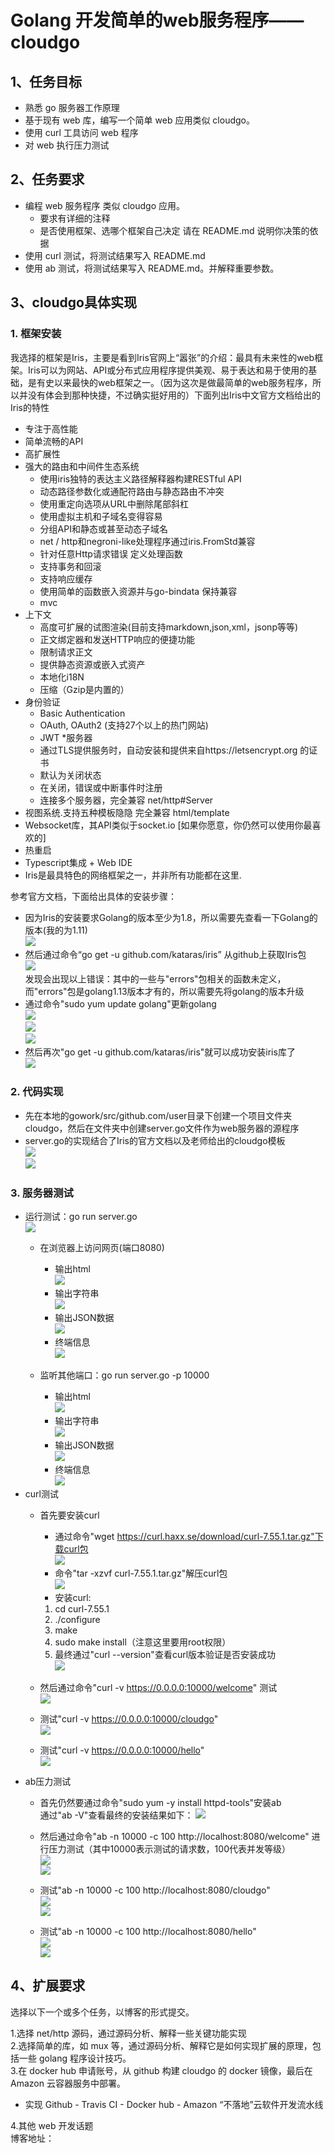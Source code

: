 # Golang 开发简单的web服务程序——cloudgo  
## 1、任务目标  
- 熟悉 go 服务器工作原理
- 基于现有 web 库，编写一个简单 web 应用类似 cloudgo。
- 使用 curl 工具访问 web 程序
- 对 web 执行压力测试  
## 2、任务要求  
- 编程 web 服务程序 类似 cloudgo 应用。
   - 要求有详细的注释
   - 是否使用框架、选哪个框架自己决定 请在 README.md 说明你决策的依据
- 使用 curl 测试，将测试结果写入 README.md
- 使用 ab 测试，将测试结果写入 README.md。并解释重要参数。  
## 3、cloudgo具体实现  
### 1. 框架安装  
我选择的框架是Iris，主要是看到Iris官网上“嚣张”的介绍：最具有未来性的web框架。Iris可以为网站、API或分布式应用程序提供美观、易于表达和易于使用的基础，是有史以来最快的web框架之一。（因为这次是做最简单的web服务程序，所以并没有体会到那种快捷，不过确实挺好用的）下面列出Iris中文官方文档给出的Iris的特性  
- 专注于高性能
- 简单流畅的API 
- 高扩展性
- 强大的路由和中间件生态系统
   - 使用iris独特的表达主义路径解释器构建RESTful API
   - 动态路径参数化或通配符路由与静态路由不冲突
   - 使用重定向选项从URL中删除尾部斜杠
   - 使用虚拟主机和子域名变得容易
   - 分组API和静态或甚至动态子域名
   - net / http和negroni-like处理程序通过iris.FromStd兼容
   - 针对任意Http请求错误 定义处理函数
   - 支持事务和回滚
   - 支持响应缓存
   - 使用简单的函数嵌入资源并与go-bindata 保持兼容 
   - mvc
- 上下文
   - 高度可扩展的试图渲染(目前支持markdown,json,xml，jsonp等等)
   - 正文绑定器和发送HTTP响应的便捷功能
   - 限制请求正文
   - 提供静态资源或嵌入式资产
   - 本地化i18N 
   - 压缩（Gzip是内置的）
- 身份验证
   - Basic Authentication
   - OAuth, OAuth2 (支持27个以上的热门网站)
   - JWT *服务器
   - 通过TLS提供服务时，自动安装和提供来自https://letsencrypt.org 的证书
   - 默认为关闭状态
   - 在关闭，错误或中断事件时注册
   - 连接多个服务器，完全兼容 net/http#Server 
- 视图系统.支持五种模板隐隐 完全兼容 html/template 
- Websocket库，其API类似于socket.io [如果你愿意，你仍然可以使用你最喜欢的]
- 热重启
- Typescript集成 + Web IDE
- Iris是最具特色的网络框架之一，并非所有功能都在这里.  
  
参考官方文档，下面给出具体的安装步骤：  
- 因为Iris的安装要求Golang的版本至少为1.8，所以需要先查看一下Golang的版本(我的为1.11)  
![](images/ini0.png)  
- 然后通过命令“go get -u github.com/kataras/iris” 从github上获取Iris包  
![](images/ini1.png)  
发现会出现以上错误：其中的一些与"errors"包相关的函数未定义，而"errors"包是golang1.13版本才有的，所以需要先将golang的版本升级  
- 通过命令"sudo yum update golang"更新golang  
![](images/golang0.png)  
![](images/golang1.png)  
![](images/golang2.png)  
- 然后再次"go get -u github.com/kataras/iris"就可以成功安装iris库了  
![](images/ini2.png)  

### 2. 代码实现  
- 先在本地的gowork/src/github.com/user目录下创建一个项目文件夹cloudgo，然后在文件夹中创建server.go文件作为web服务器的源程序  
- server.go的实现结合了Iris的官方文档以及老师给出的cloudgo模板  
![](images/code0.png)  
![](images/code1.png)  
### 3. 服务器测试  
- 运行测试：go run server.go  
![](images/test0.png)  
   - 在浏览器上访问网页(端口8080)  
      - 输出html  
   ![](images/test1.png)  
      - 输出字符串  
   ![](images/test2.png)  
      - 输出JSON数据  
   ![](images/test3.png)  
      - 终端信息  
   ![](images/test4.png)  
       
   - 监听其他端口：go run server.go -p 10000  
      - 输出html  
   ![](images/test5.png)  
      - 输出字符串  
   ![](images/test6.png)  
      - 输出JSON数据    
   ![](images/test7.png)  
      - 终端信息    
   ![](images/test8.png)  
- curl测试  
   - 首先要安装curl  
      - 通过命令"wget https://curl.haxx.se/download/curl-7.55.1.tar.gz"下载curl包  
      ![](images/curl0.png)  
      - 命令"tar -xzvf curl-7.55.1.tar.gz"解压curl包  
      ![](images/curl1.png)  
      - 安装curl:   
      1. cd curl-7.55.1  
      2. ./configure  
      3. make  
      4. sudo make install（注意这里要用root权限）  
      5. 最终通过"curl --version"查看curl版本验证是否安装成功  
      ![](images/curl2.png)  
        
   - 然后通过命令"curl -v https://0.0.0.0:10000/welcome" 测试  
   ![](images/curl3.png)  
   - 测试"curl -v https://0.0.0.0:10000/cloudgo"  
   ![](images/curl4.png)  
   - 测试"curl -v https://0.0.0.0:10000/hello"  
   ![](images/curl5.png)  
- ab压力测试  
   - 首先仍然要通过命令"sudo yum -y install httpd-tools"安装ab  
   通过"ab -V"查看最终的安装结果如下：
   ![](images/ab0.png)  
   - 然后通过命令"ab -n 10000 -c 100 http://localhost:8080/welcome" 进行压力测试（其中10000表示测试的请求数，100代表并发等级）  
   ![](images/ab1.png)  
   ![](images/ab2.png)  
     
   - 测试"ab -n 10000 -c 100 http://localhost:8080/cloudgo"  
   ![](images/ab3.png)  
   ![](images/ab4.png)  
     
   - 测试"ab -n 10000 -c 100 http://localhost:8080/hello"  
   ![](images/ab5.png)  
   ![](images/ab6.png)  
## 4、扩展要求  
选择以下一个或多个任务，以博客的形式提交。

1.选择 net/http 源码，通过源码分析、解释一些关键功能实现  
2.选择简单的库，如 mux 等，通过源码分析、解释它是如何实现扩展的原理，包括一些 golang 程序设计技巧。  
3.在 docker hub 申请账号，从 github 构建 cloudgo 的 docker 镜像，最后在 Amazon 云容器服务中部署。  
   - 实现 Github - Travis CI - Docker hub - Amazon “不落地”云软件开发流水线  

4.其他 web 开发话题  
博客地址：

